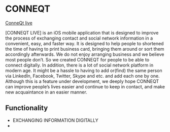 # CONNEQT

[ConneQt live][heroku]

[heroku]: https://conneqt.herokuapp.com//

[CONNEQT LIVE] is an iOS mobile application that is designed to improve the process of exchanging contact and social network information in a convenient, easy, and faster way. It is designed to help people to shortened the time of having to print business card, bringing them around or sort them accordingly afterwards. We do not enjoy arranging business and we believe most people don’t.  So we created CONNEQT for people to be able to connect digitally. In addition, there is a lot of social network platform in modern age.  It might be a hassle to having to add or(find) the same person via LinkedIn, Facebook, Twitter, Skype and etc. and add each one by one.  Although this is a feature under development, we deeply hope CONNEQT can improve people’s lives easier and continue to keep in contact, and make new acquaintance in an easier manner.


## Functionality

* EXCHANGING INFORMATION DIGITALLY
 *
